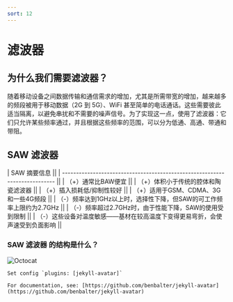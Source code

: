 ```yaml
---
sort: 12
---
```


# 滤波器

## 为什么我们需要滤波器？

 随着移动设备之间数据传输和通信需求的增加，尤其是所需带宽的增加，越来越多的频段被用于移动数据（2G 到 5G）、WiFi 甚至简单的电话通话。这些需要彼此适当隔离，以避免串扰和不需要的噪声信号。为了实现这一点，使用了滤波器：它们只允许某些频率通过，并且根据这些频率的范围，可以分为低通、高通、带通和带阻。

## SAW 滤波器
| SAW 摘要信息  															  ||
| --------------------------------------------------------------------------- ||
| （+）通常比BAW便宜														  ||
| （+）体积小于传统的腔体和陶瓷滤波器										  || 
| （+）插入损耗低/抑制性较好 								                  || 
| （+）适用于GSM、CDMA、3G和一些4G频段								          ||
| （-）频率达到1GHz以上时，选择性下降，但SAW的可工作频率上限约为2.7GHz 	      || 
| （-）频率超过2.7GHz时，由于性能下降，SAW的使用受到限制   					  || 
| （-）这些设备对温度敏感——基材在较高温度下变得更易弯折，会使声速受到负面影响 || 

### SAW 滤波器 的结构是什么？
![Octocat](https://pic2.zhimg.com/v2-66a7e52176d9c3f42f5aef50a095d3ce_1440w.jpg?source=172ae18b)
```tip
Set config `plugins: [jekyll-avatar]`

For documentation, see: [https://github.com/benbalter/jekyll-avatar](https://github.com/benbalter/jekyll-avatar)
```